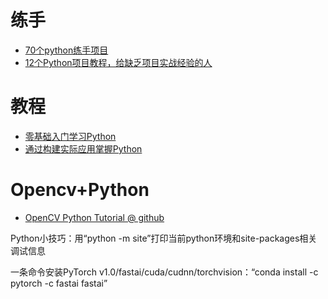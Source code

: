 # 练手
* [70个python练手项目](https://zhuanlan.zhihu.com/p/27931879)
* [12个Python项目教程，给缺乏项目实战经验的人](https://mp.weixin.qq.com/s?__biz=MzU0MDk0MjA4NA==&mid=2247483800&idx=1&sn=1d42e7335026457673b26af56a66c23b&chksm=fb30cbf3cc4742e522c6fa5f0df45374c9cfc8150b6752b5958cec449ba11da017d1f03d3167&scene=0#rd)

# 教程
* [零基础入门学习Python](http://www.bilibili.com/video/av4050443)
* [通过构建实际应用掌握Python](https://towardsdatascience.com/master-python-through-building-real-world-applications-part-1-b040b2b7faad)


# Opencv+Python
* [OpenCV Python Tutorial @ github](https://github.com/makelove/OpenCV-Python-Tutorial)

Python小技巧：用“python -m site”打印当前python环境和site-packages相关调试信息

一条命令安装PyTorch v1.0/fastai/cuda/cudnn/torchvision：“conda install -c pytorch -c fastai fastai”
